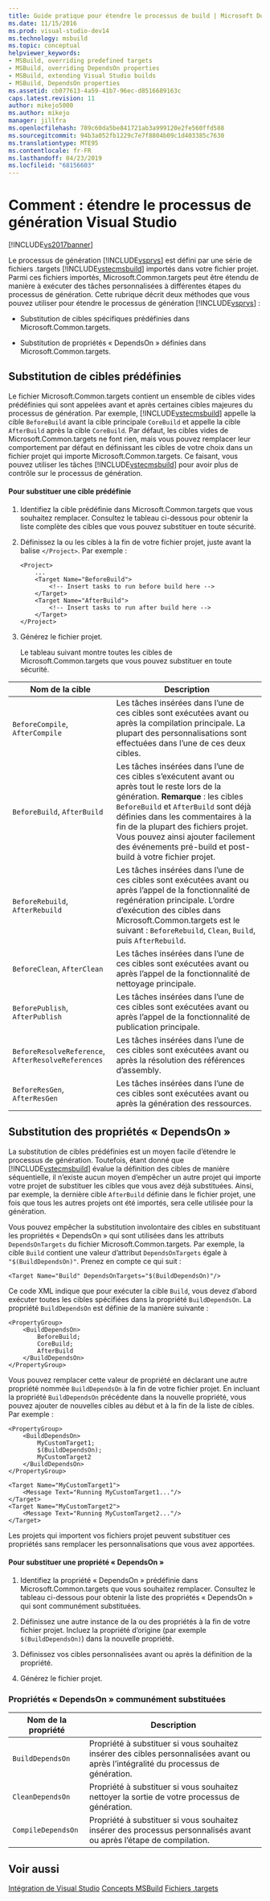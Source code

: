 ```yaml
---
title: Guide pratique pour étendre le processus de build | Microsoft Docs
ms.date: 11/15/2016
ms.prod: visual-studio-dev14
ms.technology: msbuild
ms.topic: conceptual
helpviewer_keywords:
- MSBuild, overriding predefined targets
- MSBuild, overriding DependsOn properties
- MSBuild, extending Visual Studio builds
- MSBuild, DependsOn properties
ms.assetid: cb077613-4a59-41b7-96ec-d8516689163c
caps.latest.revision: 11
author: mikejo5000
ms.author: mikejo
manager: jillfra
ms.openlocfilehash: 789c60da5be841721ab3a999120e2fe560ffd588
ms.sourcegitcommit: 94b3a052fb1229c7e7f8804b09c1d403385c7630
ms.translationtype: MTE95
ms.contentlocale: fr-FR
ms.lasthandoff: 04/23/2019
ms.locfileid: "68156603"
---
```

# <a name="how-to-extend-the-visual-studio-build-process"></a>Comment : étendre le processus de génération Visual Studio
[!INCLUDE[vs2017banner](../includes/vs2017banner.md)]

Le processus de génération [!INCLUDE[vsprvs](../includes/vsprvs-md.md)] est défini par une série de fichiers .targets [!INCLUDE[vstecmsbuild](../includes/vstecmsbuild-md.md)] importés dans votre fichier projet. Parmi ces fichiers importés, Microsoft.Common.targets peut être étendu de manière à exécuter des tâches personnalisées à différentes étapes du processus de génération. Cette rubrique décrit deux méthodes que vous pouvez utiliser pour étendre le processus de génération [!INCLUDE[vsprvs](../includes/vsprvs-md.md)] :

- Substitution de cibles spécifiques prédéfinies dans Microsoft.Common.targets.

- Substitution de propriétés « DependsOn » définies dans Microsoft.Common.targets.

## <a name="overriding-predefined-targets"></a>Substitution de cibles prédéfinies
 Le fichier Microsoft.Common.targets contient un ensemble de cibles vides prédéfinies qui sont appelées avant et après certaines cibles majeures du processus de génération. Par exemple, [!INCLUDE[vstecmsbuild](../includes/vstecmsbuild-md.md)] appelle la cible `BeforeBuild` avant la cible principale `CoreBuild` et appelle la cible `AfterBuild` après la cible `CoreBuild`. Par défaut, les cibles vides de Microsoft.Common.targets ne font rien, mais vous pouvez remplacer leur comportement par défaut en définissant les cibles de votre choix dans un fichier projet qui importe Microsoft.Common.targets. Ce faisant, vous pouvez utiliser les tâches [!INCLUDE[vstecmsbuild](../includes/vstecmsbuild-md.md)] pour avoir plus de contrôle sur le processus de génération.

#### <a name="to-override-a-predefined-target"></a>Pour substituer une cible prédéfinie

1. Identifiez la cible prédéfinie dans Microsoft.Common.targets que vous souhaitez remplacer. Consultez le tableau ci-dessous pour obtenir la liste complète des cibles que vous pouvez substituer en toute sécurité.

2. Définissez la ou les cibles à la fin de votre fichier projet, juste avant la balise `</Project>`. Par exemple :

   ```
   <Project>
       ...
       <Target Name="BeforeBuild">
           <!-- Insert tasks to run before build here -->
       </Target>
       <Target Name="AfterBuild">
           <!-- Insert tasks to run after build here -->
       </Target>
   </Project>
   ```

3. Générez le fichier projet.

   Le tableau suivant montre toutes les cibles de Microsoft.Common.targets que vous pouvez substituer en toute sécurité.

|Nom de la cible|Description|
|-----------------|-----------------|
|`BeforeCompile`, `AfterCompile`|Les tâches insérées dans l’une de ces cibles sont exécutées avant ou après la compilation principale. La plupart des personnalisations sont effectuées dans l’une de ces deux cibles.|
|`BeforeBuild`, `AfterBuild`|Les tâches insérées dans l’une de ces cibles s’exécutent avant ou après tout le reste lors de la génération. **Remarque** : les cibles `BeforeBuild` et `AfterBuild` sont déjà définies dans les commentaires à la fin de la plupart des fichiers projet. Vous pouvez ainsi ajouter facilement des événements pré-build et post-build à votre fichier projet.|
|`BeforeRebuild`, `AfterRebuild`|Les tâches insérées dans l’une de ces cibles sont exécutées avant ou après l’appel de la fonctionnalité de regénération principale. L’ordre d’exécution des cibles dans Microsoft.Common.targets est le suivant : `BeforeRebuild`, `Clean`, `Build`, puis `AfterRebuild`.|
|`BeforeClean`, `AfterClean`|Les tâches insérées dans l’une de ces cibles sont exécutées avant ou après l’appel de la fonctionnalité de nettoyage principale.|
|`BeforePublish`, `AfterPublish`|Les tâches insérées dans l’une de ces cibles sont exécutées avant ou après l’appel de la fonctionnalité de publication principale.|
|`BeforeResolveReference`, `AfterResolveReferences`|Les tâches insérées dans l’une de ces cibles sont exécutées avant ou après la résolution des références d’assembly.|
|`BeforeResGen`, `AfterResGen`|Les tâches insérées dans l’une de ces cibles sont exécutées avant ou après la génération des ressources.|

## <a name="overriding-dependson-properties"></a>Substitution des propriétés « DependsOn »
 La substitution de cibles prédéfinies est un moyen facile d’étendre le processus de génération. Toutefois, étant donné que [!INCLUDE[vstecmsbuild](../includes/vstecmsbuild-md.md)] évalue la définition des cibles de manière séquentielle, il n’existe aucun moyen d’empêcher un autre projet qui importe votre projet de substituer les cibles que vous avez déjà substituées. Ainsi, par exemple, la dernière cible `AfterBuild` définie dans le fichier projet, une fois que tous les autres projets ont été importés, sera celle utilisée pour la génération.

 Vous pouvez empêcher la substitution involontaire des cibles en substituant les propriétés « DependsOn » qui sont utilisées dans les attributs `DependsOnTargets` du fichier Microsoft.Common.targets. Par exemple, la cible `Build` contient une valeur d’attribut `DependsOnTargets` égale à `"$(BuildDependsOn)"`. Prenez en compte ce qui suit :

```
<Target Name="Build" DependsOnTargets="$(BuildDependsOn)"/>
```

 Ce code XML indique que pour exécuter la cible `Build`, vous devez d’abord exécuter toutes les cibles spécifiées dans la propriété `BuildDependsOn`. La propriété `BuildDependsOn` est définie de la manière suivante :

```
<PropertyGroup>
    <BuildDependsOn>
        BeforeBuild;
        CoreBuild;
        AfterBuild
    </BuildDependsOn>
</PropertyGroup>
```

 Vous pouvez remplacer cette valeur de propriété en déclarant une autre propriété nommée `BuildDependsOn` à la fin de votre fichier projet. En incluant la propriété `BuildDependsOn` précédente dans la nouvelle propriété, vous pouvez ajouter de nouvelles cibles au début et à la fin de la liste de cibles. Par exemple :

```
<PropertyGroup>
    <BuildDependsOn>
        MyCustomTarget1;
        $(BuildDependsOn);
        MyCustomTarget2
    </BuildDependsOn>
</PropertyGroup>

<Target Name="MyCustomTarget1">
    <Message Text="Running MyCustomTarget1..."/>
</Target>
<Target Name="MyCustomTarget2">
    <Message Text="Running MyCustomTarget2..."/>
</Target>
```

 Les projets qui importent vos fichiers projet peuvent substituer ces propriétés sans remplacer les personnalisations que vous avez apportées.

#### <a name="to-override-a-dependson-property"></a>Pour substituer une propriété « DependsOn »

1. Identifiez la propriété « DependsOn » prédéfinie dans Microsoft.Common.targets que vous souhaitez remplacer. Consultez le tableau ci-dessous pour obtenir la liste des propriétés « DependsOn » qui sont communément substituées.

2. Définissez une autre instance de la ou des propriétés à la fin de votre fichier projet. Incluez la propriété d’origine (par exemple `$(BuildDependsOn)`) dans la nouvelle propriété.

3. Définissez vos cibles personnalisées avant ou après la définition de la propriété.

4. Générez le fichier projet.

### <a name="commonly-overridden-dependson-properties"></a>Propriétés « DependsOn » communément substituées

|Nom de la propriété|Description|
|-------------------|-----------------|
|`BuildDependsOn`|Propriété à substituer si vous souhaitez insérer des cibles personnalisées avant ou après l’intégralité du processus de génération.|
|`CleanDependsOn`|Propriété à substituer si vous souhaitez nettoyer la sortie de votre processus de génération.|
|`CompileDependsOn`|Propriété à substituer si vous souhaitez insérer des processus personnalisés avant ou après l’étape de compilation.|

## <a name="see-also"></a>Voir aussi
 [Intégration de Visual Studio](../msbuild/visual-studio-integration-msbuild.md) [Concepts MSBuild](../msbuild/msbuild-concepts.md) [Fichiers .targets](../msbuild/msbuild-dot-targets-files.md)
